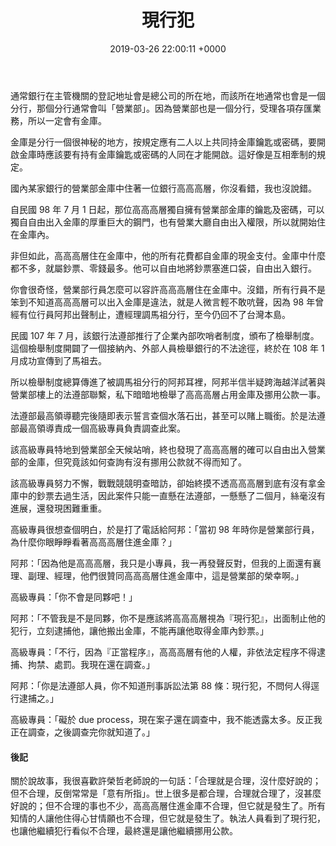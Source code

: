 ﻿---
layout: post
title: 現行犯
date: 2019-03-26 22:00:11 +0000
category: 謅
tags: [意有所指]
---


通常銀行在主管機關的登記地址會是總公司的所在地，而該所在地通常也會是一個分行，那個分行通常會叫「營業部」。因為營業部也是一個分行，受理各項存匯業務，所以一定會有金庫。

金庫是分行一個很神秘的地方，按規定應有二人以上共同持金庫鑰匙或密碼，要開啟金庫時應該要有持有金庫鑰匙或密碼的人同在才能開啟。這好像是互相牽制的規定。

<!--more-->

國內某家銀行的營業部金庫中住著一位銀行高高高層，你沒看錯，我也沒說錯。

自民國 98 年 7 月 1 日起，那位高高高層獨自擁有營業部金庫的鑰匙及密碼，可以獨自自由出入金庫的厚重巨大的鋼門，也有營業大廳自由出入權限，所以就開始住在金庫內。

非但如此，高高高層住在金庫中，他的所有花費都自金庫的現金支付。金庫中什麼都不多，就屬鈔票、零錢最多。他可以自由地將鈔票塞進口袋，自由出入銀行。

你會很奇怪，營業部行員怎麼可以容許高高高層住在金庫中。沒錯，所有行員不是笨到不知道高高高層可以出入金庫是違法，就是人微言輕不敢吭聲，因為 98 年曾經有位行員阿邦出聲制止，遭經理調馬祖分行，至今仍回不了台灣本島。

民國 107 年 7 月，該銀行法遵部推行了企業內部吹哨者制度，頒布了檢舉制度。這個檢舉制度開闢了一個接納內、外部人員檢舉銀行的不法途徑，終於在 108 年 1 月成功宣傳到了馬祖去。

所以檢舉制度總算傳進了被調馬祖分行的阿邦耳裡，阿邦半信半疑跨海越洋試著與營業部樓上的法遵部聯繫，私下暗暗地檢舉了高高高層占用金庫及挪用公款一事。

法遵部最高領導聽完後隨即表示誓言查個水落石出，甚至可以賭上職銜。於是法遵部最高領導責成一個高級專員負責調查此案。

該高級專員特地到營業部全天候站哨，終也發現了高高高層的確可以自由出入營業部的金庫，但究竟該如何查詢有沒有挪用公款就不得而知了。

該高級專員努力不懈，戰戰競競明查暗訪，卻始終摸不透高高高層到底有沒有拿金庫中的鈔票去過生活，因此案件只能一直懸在法遵部，一懸懸了二個月，絲毫沒有進展，還發現困難重重。

高級專員很想查個明白，於是打了電話給阿邦：「當初 98 年時你是營業部行員，為什麼你眼睜睜看著高高高層住進金庫？」

阿邦：「因為他是高高高層，我只是小專員，我一再發聲反對，但我的上面還有襄理、副理、經理，他們很贊同高高高層住進金庫中，這是營業部的榮幸啊。」

高級專員：「你不會是同夥吧！」

阿邦：「不管我是不是同夥，你不是應該將高高高層視為『現行犯』，出面制止他的犯行，立刻逮捕他，讓他搬出金庫，不能再讓他取得金庫內鈔票。」

高級專員：「不行，因為『正當程序』，高高高層有他的人權，非依法定程序不得逮捕、拘禁、處罰。我現在還在調查。」

阿邦：「你是法遵部人員，你不知道刑事訴訟法第 88 條：現行犯，不問何人得逕行逮捕之。」

高級專員：「礙於 due process，現在案子還在調查中，我不能透露太多。反正我正在調查，之後調查完你就知道了。」


#### 後記

關於說故事，我很喜歡許榮哲老師說的一句話：「合理就是合理，沒什麼好說的；但不合理，反倒常常是「意有所指」。世上很多是都合理，合理就合理了，沒甚麼好說的；但不合理的事也不少，高高高層住進金庫不合理，但它就是發生了。所有知情的人讓他住得心甘情願也不合理，但它就是發生了。執法人員看到了現行犯，也讓他繼續犯行看似不合理，最終還是讓他繼續挪用公款。

